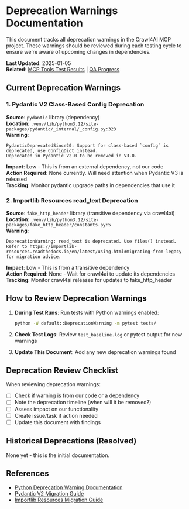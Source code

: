 # Deprecation Warnings Documentation

This document tracks all deprecation warnings in the Crawl4AI MCP project. These warnings should be reviewed during each testing cycle to ensure we're aware of upcoming changes in dependencies.

**Last Updated**: 2025-01-05  
**Related**: [MCP Tools Test Results](../mcp_tools_test_results.md) | [QA Progress](../qa_progress.md)

## Current Deprecation Warnings

### 1. Pydantic V2 Class-Based Config Deprecation

**Source**: `pydantic` library (dependency)  
**Location**: `.venv/lib/python3.12/site-packages/pydantic/_internal/_config.py:323`  
**Warning**:

```
PydanticDeprecatedSince20: Support for class-based `config` is deprecated, use ConfigDict instead. 
Deprecated in Pydantic V2.0 to be removed in V3.0.
```

**Impact**: Low - This is from an external dependency, not our code  
**Action Required**: None currently. Will need attention when Pydantic V3 is released  
**Tracking**: Monitor pydantic upgrade paths in dependencies that use it  

### 2. Importlib Resources read_text Deprecation

**Source**: `fake_http_header` library (transitive dependency via crawl4ai)  
**Location**: `.venv/lib/python3.12/site-packages/fake_http_header/constants.py:5`  
**Warning**:

```
DeprecationWarning: read_text is deprecated. Use files() instead. 
Refer to https://importlib-resources.readthedocs.io/en/latest/using.html#migrating-from-legacy for migration advice.
```

**Impact**: Low - This is from a transitive dependency  
**Action Required**: None - Wait for crawl4ai to update its dependencies  
**Tracking**: Monitor crawl4ai releases for updates to fake_http_header  

## How to Review Deprecation Warnings

1. **During Test Runs**: Run tests with Python warnings enabled:

   ```bash
   python -W default::DeprecationWarning -m pytest tests/
   ```

2. **Check Test Logs**: Review `test_baseline.log` or pytest output for new warnings

3. **Update This Document**: Add any new deprecation warnings found

## Deprecation Review Checklist

When reviewing deprecation warnings:

- [ ] Check if warning is from our code or a dependency
- [ ] Note the deprecation timeline (when will it be removed?)
- [ ] Assess impact on our functionality
- [ ] Create issue/task if action needed
- [ ] Update this document with findings

## Historical Deprecations (Resolved)

None yet - this is the initial documentation.

## References

- [Python Deprecation Warning Documentation](https://docs.python.org/3/library/warnings.html#warning-categories)
- [Pydantic V2 Migration Guide](https://docs.pydantic.dev/latest/migration/)
- [Importlib Resources Migration Guide](https://importlib-resources.readthedocs.io/en/latest/using.html#migrating-from-legacy)
